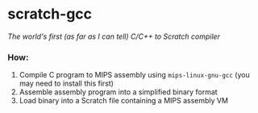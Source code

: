 # scratch-gcc

*The world's first (as far as I can tell) C/C++ to Scratch compiler*

### How:
1. Compile C program to MIPS assembly using `mips-linux-gnu-gcc` (you may need to install this first)
2. Assemble assembly program into a simplified binary format
3. Load binary into a Scratch file containing a MIPS assembly VM
